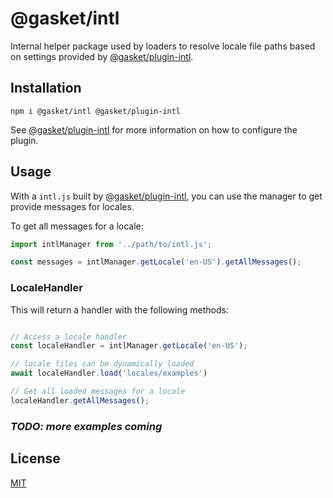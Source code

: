 # @gasket/intl

Internal helper package used by loaders to resolve locale file paths based on
settings provided by [@gasket/plugin-intl].

## Installation

```
npm i @gasket/intl @gasket/plugin-intl
```

See [@gasket/plugin-intl] for more information on how to configure the plugin.


## Usage

With a `intl.js` built by [@gasket/plugin-intl], you can use the manager to
get provide messages for locales.

To get all messages for a locale:

```js
import intlManager from '../path/to/intl.js';

const messages = intlManager.getLocale('en-US').getAllMessages();
```

### LocaleHandler

This will return a handler with the following methods:

```js

// Access a locale handler
const localeHandler = intlManager.getLocale('en-US');

// locale files can be dynamically loaded
await localeHandler.load('locales/examples')

// Get all loaded messages for a locale
localeHandler.getAllMessages();
```


### _TODO: more examples coming_


## License

[MIT](./LICENSE.md)

<!-- LINKS -->


[@gasket/plugin-intl]: /packages/gasket-plugin-intl/README.md

